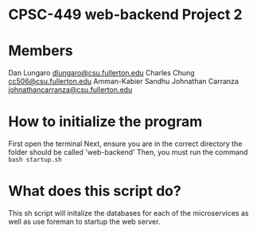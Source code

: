 # CPSC-449 web-backend Project 2

# Members

Dan Lungaro dlungaro@csu.fullerton.edu
Charles Chung cc506@csu.fullerton.edu
Amman-Kabier Sandhu
Johnathan Carranza johnathancarranza@csu.fullerton.edu

# How to initialize the program

First open the terminal
Next, ensure you are in the correct directory the folder should be called 'web-backend'
Then, you must run the command `bash startup.sh`

# What does this script do?

This sh script will initalize the databases for each of the microservices as well as use foreman to startup the web server.
